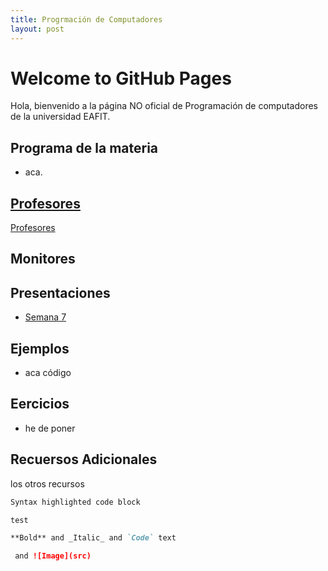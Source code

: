 ```yaml
---
title: Progrmación de Computadores
layout: post
---
```


# Welcome to GitHub Pages

Hola, bienvenido a la página NO oficial de Programación de computadores de la universidad EAFIT.

## Programa de la materia
  + aca.

## [Profesores](profesores/profes.md)
 [Profesores](profesores/profes.md)

## Monitores

## Presentaciones

  + [Semana 7](presentaciones/s7.md)


## Ejemplos
 + aca código


## Eercicios
  - he de poner

## Recuersos Adicionales
  los otros recursos

```markdown
Syntax highlighted code block

test

**Bold** and _Italic_ and `Code` text

 and ![Image](src)
```
